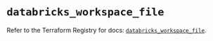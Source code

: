 # `databricks_workspace_file`

Refer to the Terraform Registry for docs: [`databricks_workspace_file`](https://registry.terraform.io/providers/databricks/databricks/1.53.0/docs/resources/workspace_file).
